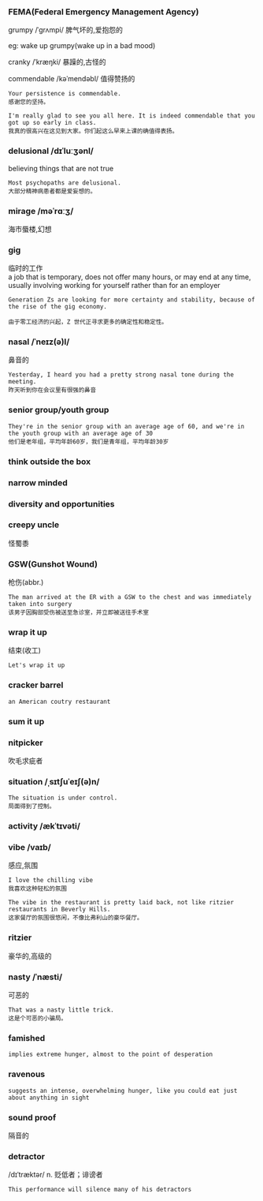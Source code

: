 ### FEMA(Federal Emergency Management Agency)

grumpy /ˈɡrʌmpi/ 脾气坏的,爱抱怨的  <br>

eg: wake up grumpy(wake up in a bad mood) <br>


cranky /ˈkræŋki/ 暴躁的,古怪的 <br>

commendable /kəˈmendəbl/ 值得赞扬的 <br>
```
Your persistence is commendable.  
感谢您的坚持。

I'm really glad to see you all here. It is indeed commendable that you got up so early in class.
我真的很高兴在这见到大家。你们起这么早来上课的确值得表扬。
```

### delusional /dɪˈluːʒənl/
believing things that are not true
```
Most psychopaths are delusional.  
大部分精神病患者都是爱妄想的。
```

### mirage /məˈrɑːʒ/
海市蜃楼,幻想

### gig 
临时的工作 <br>
a job that is temporary, does not offer many hours, or may end at any time, usually involving working for yourself rather than for an employer
```
Generation Zs are looking for more certainty and stability, because of the rise of the gig economy.

由于零工经济的兴起，Z 世代正寻求更多的确定性和稳定性。
```

### nasal /ˈneɪz(ə)l/
鼻音的
```
Yesterday, I heard you had a pretty strong nasal tone during the meeting.
昨天听到你在会议里有很强的鼻音
```





### senior group/youth group
```
They're in the senior group with an average age of 60, and we're in the youth group with an average age of 30
他们是老年组，平均年龄60岁，我们是青年组，平均年龄30岁
```

### think outside the box

### narrow minded

### diversity and opportunities

### creepy uncle
怪蜀黍


### GSW(Gunshot Wound)
枪伤(abbr.)
```
The man arrived at the ER with a GSW to the chest and was immediately taken into surgery
该男子因胸部受伤被送至急诊室，并立即被送往手术室
```

### wrap it up
结束(收工)

```
Let's wrap it up
```

### cracker barrel
```
an American coutry restaurant
```


### sum it up


### nitpicker
吹毛求疵者

### situation /ˌsɪtʃuˈeɪʃ(ə)n/
```
The situation is under control.
局面得到了控制。
```

### activity /ækˈtɪvəti/

### vibe /vaɪb/
感应,氛围
```
I love the chilling vibe
我喜欢这种轻松的氛围

The vibe in the restaurant is pretty laid back, not like ritzier restaurants in Beverly Hills.
这家餐厅的氛围很悠闲，不像比弗利山的豪华餐厅。
```

### ritzier
豪华的,高级的

### nasty /ˈnæsti/
可恶的
```
That was a nasty little trick.
这是个可恶的小骗局。
```

### famished 
```
implies extreme hunger, almost to the point of desperation
```


### ravenous 
```
suggests an intense, overwhelming hunger, like you could eat just about anything in sight
```

### sound proof
隔音的

### detractor
/dɪˈtræktər/
n. 贬低者；诽谤者
```
This performance will silence many of his detractors
```
